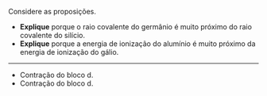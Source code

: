 Considere as proposições.

- **Explique** porque o raio covalente do germânio é muito próximo do raio covalente do silício.
- **Explique** porque a energia de ionização do alumínio é muito próximo da energia de ionização do gálio.

---

- Contração do bloco d.
- Contração do bloco d.
